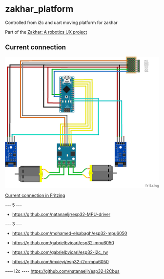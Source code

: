 # zakhar_platform
Controlled from i2c and uart moving platform for zakhar

Part of the [Zakhar: A robotics UX project](https://github.com/an-dr/zakhar)

## Current connection
![](docs/schematic_bb.png)

[Current connection in Fritzing](schematic/schematic.fzz)


--- 5 ---
- https://github.com/natanaeljr/esp32-MPU-driver


--- 3 ---
- https://github.com/mohamed-elsabagh/esp32-mpu6050



- https://github.com/gabrielbvicari/esp32-mpu6050
- https://github.com/gabrielbvicari/esp32-i2c_rw


- https://github.com/imxieyi/esp32-i2c-mpu6050


---- I2c ----
https://github.com/natanaeljr/esp32-I2Cbus